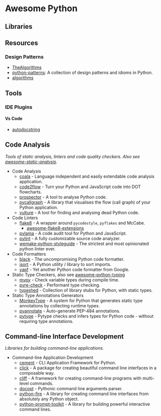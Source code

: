 # Awesome Python

## Libraries

## Resources

### Design Patterns

- [TheAlgorithms](https://github.com/TheAlgorithms/Python)
- [python-patterns](https://github.com/faif/python-patterns): A collection of design patterns and idioms in Python.
- [algorithms](https://github.com/keon/algorithms)



## Tools

### IDE Plugins

#### Vs Code

- [autodocstring](awesome-lists/njpwerner.autodocstring)

<!-- ----------------------------------------------------------------------- -->



## Code Analysis

*Tools of static analysis, linters and code quality checkers. Also see [awesome-static-analysis](https://github.com/mre/awesome-static-analysis).*

* Code Analysis
  * [coala](https://github.com/coala/coala/) - Language independent and easily extendable code analysis application.
  * [code2flow](https://github.com/scottrogowski/code2flow) - Turn your Python and JavaScript code into DOT flowcharts.
  * [prospector](https://github.com/PyCQA/prospector) - A tool to analyse Python code.
  * [pycallgraph](https://github.com/gak/pycallgraph) - A library that visualises the flow (call graph) of your Python application.
  * [vulture](https://github.com/jendrikseipp/vulture) - A tool for finding and analysing dead Python code.
* Code Linters
  * [flake8](https://pypi.org/project/flake8/) - A wrapper around `pycodestyle`, `pyflakes` and McCabe.
    * [awesome-flake8-extensions](https://github.com/DmytroLitvinov/awesome-flake8-extensions)
  * [pylama](https://github.com/klen/pylama) - A code audit tool for Python and JavaScript.
  * [pylint](https://www.pylint.org/) - A fully customizable source code analyzer.
  * [wemake-python-styleguide](https://github.com/wemake-services/wemake-python-styleguide) - The strictest and most opinionated python linter ever.
* Code Formatters
  * [black](https://github.com/python/black) - The uncompromising Python code formatter.
  * [isort](https://github.com/timothycrosley/isort) - A Python utility / library to sort imports.
  * [yapf](https://github.com/google/yapf) - Yet another Python code formatter from Google.
* Static Type Checkers, also see [awesome-python-typing](https://github.com/typeddjango/awesome-python-typing)
  * [mypy](http://mypy-lang.org/) - Check variable types during compile time.
  * [pyre-check](https://github.com/facebook/pyre-check) - Performant type checking.
  * [typeshed](https://github.com/python/typeshed) - Collection of library stubs for Python, with static types.
* Static Type Annotations Generators
  * [MonkeyType](https://github.com/Instagram/MonkeyType) - A system for Python that generates static type annotations by collecting runtime types.
  * [pyannotate](https://github.com/dropbox/pyannotate) - Auto-generate PEP-484 annotations.
  * [pytype](https://github.com/google/pytype) - Pytype checks and infers types for Python code - without requiring type annotations.

## Command-line Interface Development

*Libraries for building command-line applications.*

* Command-line Application Development
  * [cement](http://builtoncement.com/) - CLI Application Framework for Python.
  * [click](http://click.pocoo.org/dev/) - A package for creating beautiful command line interfaces in a composable way.
  * [cliff](https://docs.openstack.org/developer/cliff/) - A framework for creating command-line programs with multi-level commands.
  * [docopt](http://docopt.org/) - Pythonic command line arguments parser.
  * [python-fire](https://github.com/google/python-fire) - A library for creating command line interfaces from absolutely any Python object.
  * [python-prompt-toolkit](https://github.com/jonathanslenders/python-prompt-toolkit) - A library for building powerful interactive command lines.
